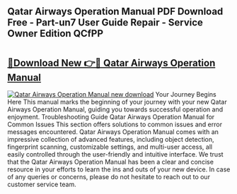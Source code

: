 ## Qatar Airways Operation Manual PDF Download Free - Part-un7 User Guide Repair - Service Owner Edition QCfPP

# <h2><a href="http://bc69060.oget.top/?id=Qatar+Airways+Operation+Manual">🔗Download New 👉🔴 Qatar Airways Operation Manual</a></h2>

[![Qatar Airways Operation Manual new download](https://i.imgur.com/5g1atiW.png)](http://bc69060.oget.top/?id=Qatar+Airways+Operation+Manual)
Your Journey Begins Here This manual marks the beginning of your journey with your new Qatar Airways Operation Manual, guiding you towards successful operation and enjoyment. Troubleshooting Guide Qatar Airways Operation Manual for Common Issues This section offers solutions to common issues and error messages encountered. Qatar Airways Operation Manual comes with an impressive collection of advanced features, including object detection, fingerprint scanning, customizable settings, and multi-user access, all easily controlled through the user-friendly and intuitive interface. We trust that the Qatar Airways Operation Manual has been a clear and concise resource in your efforts to learn the ins and outs of your new device. In case of any queries or concerns, please do not hesitate to reach out to our customer service team.
